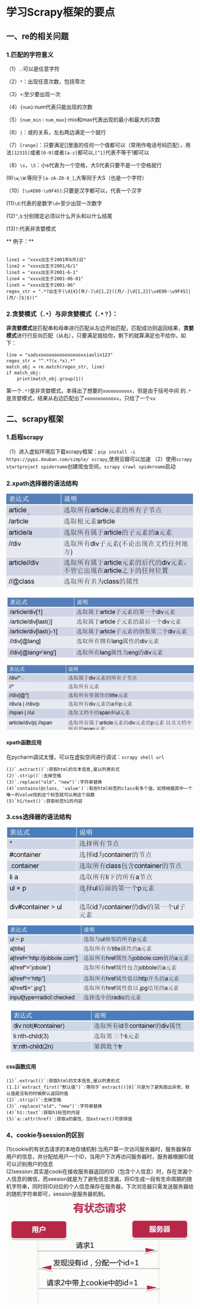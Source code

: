 # 学习Scrapy框架的要点

## 一、re的相关问题

### 1.匹配的字符意义
（1）`.`:可以是任意字符

（2）`*`：出现任意次数，包括零次

（3）`+`:至少要出现一次

（4）`{num}`:num代表只能出现的次数

（5）`{num_min：num_max}`:mix和max代表出现的最小和最大的次数

（6）`|`：或的关系，左右两边满足一个就行

（7）`[range]`：只要满足[]里面的任何一个值都可以（常用作电话号码匹配），用法`[12315]`或者`[0-9]`或者`[a-z]`都可以,`[^1]`代表不等于1都可以

（8）`\s`，`\S`：小s代表为一个空格，大S代表只要不是一个空格就行

(9)`\w`,`\W`:等同于`[a-zA-Z0-9_]`,大等同于大S（也是一个字符）

（10）`[\u4E00-\u9F45]`:只要是汉字都可以，代表一个汉字

(11)`\d`:代表的是数字`\d+`至少出现一次数字

(12)`^`,`$`:分别限定必须以什么开头和以什么结尾

(13)`?`:代表非贪婪模式

** 例子：**
```

line1 = "xxxx出生于2001年6月1日"
line2 = "xxxx出生于2001/6/1"
line3 = "xxxx出生于2001-6-1"
line4 = "xxxx出生于2001-06-01"
line5 = "xxxx出生于2001-06"
regex_str = ".*?出生于(\d{4}[年/-]\d{1,2}([月/-]\d{1,2}[\u4E00-\u9F45]|[月/-]$|$))"
```



### 2.贪婪模式（`.*`）与非贪婪模式（`.*？`）：
**非贪婪模式**是匹配串和母串进行匹配从左边开始匹配，匹配成功则返回结果，**贪婪模式**进行行反向匹配（从右），只要满足就给你，剩下的就算满足也不给你，如下：

```
line = "sadsxoooooooooooooooxxiaolin123"
regex_str = "^.*?(x.*x).*"
match_obj = re.match(regex_str, line)
if match_obj:
    print(match_obj.group(1))
```
第一个`.*?`是非贪婪模式，本得出了想要的`xooooooooox`，但是由于括号中间
的`.*`是贪婪模式，结果从右边匹配出了`xooooooooooxx`，只给了一个`xx`


## 二、scrapy框架

### 1.启程scrapy
（1）进入虚拟环境后下载scrapy框架：`pip install -i https://pypi.douban.com/simple/ scrapy`,使用豆瓣可以加速
（2）使用`scrapy startproject spidername`创建爬虫空间，`scrapy crawl spidername`启动


### 2.xpath选择器的语法结构
![xp][xpath]

![xp1][xpath1]


![xp2][xpath2]

#### xpath函数应用
在pycharm调试太慢，可以在虚拟空间进行调试：`scrapy shell url`

	(1)`.extract()`:获取html的文本信息,是以列表形式
	(2)`.strip()`:去掉空格
	(3)`.replace("old"，"new")`:字符串替换
	(4)`contains(@class, 'value')`:有些html标签的class有多个值，如想根据其中一个唯一的value找到这个标签就可以用这个函数
	(5)`h1/text()`:获取标签h1的内容

### 3.css选择器的语法结构

![cs][css]

![cs1][css1]

![cs2][css2]


#### css函数应用
	(1)`.extract()`:获取html的文本信息,是以列表形式
	(1.1)`extract_first("默认值")`:等同于`extract()[0]`只是为了避免跑出异常，默认值是没有的时候默认返回的值
	(2)`.strip()`:去掉空格
	(3)`.replace("old"，"new")`:字符串替换
	(4)`h1::text`:获取h1标签的内容
	(5)`a::attr(href)`:获取a的属性，加extract()可获得值



### 4、cookie与session的区别
  (1)cookie的有状态请求的本地存储机制:当用户第一次访问服务器时，服务器保存用户的信息，并分配给用户一个ID，当用户下次再访问服务器时，服务器根据ID就可以识别用户的信息  
  (2)session:其实是cooki在接收服务器返回的ID（包含个人信息）时，存在泄漏个人信息的微信，而seesion就是为了避免信息泄漏，将ID生成一段有生命周期的随机字符串，同时将ID对应的个人信息保存在服务器，下次浏览器只需发送服务器给的随机字符串即可，session是服务器机制。
![cookie][cook]






<!---  链接  -->  
[xpath]:images/xpath.png
[xpath1]:images/xpath1.png
[xpath2]:images/xpath2.png
[css]:images/css.png
[css1]:images/css1.png
[css2]:images/css2.png
[cook]:images/cookie.png

